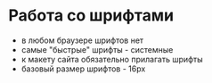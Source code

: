 # Работа со шрифтами
- в любом браузере шрифтов нет
- самые "быстрые" шрифты - системные
- к макету сайта обязательно прилагать шрифты
- базовый размер шрифтов - 16px
